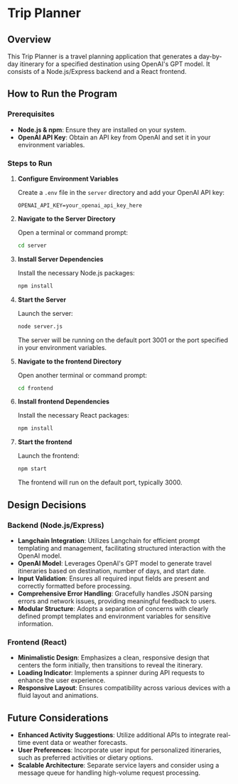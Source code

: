 # Trip Planner

## Overview

This Trip Planner is a travel planning application that generates a day-by-day itinerary for a specified destination using OpenAI's GPT model. It consists of a Node.js/Express backend and a React frontend.

## How to Run the Program

### Prerequisites

- **Node.js & npm**: Ensure they are installed on your system.
- **OpenAI API Key**: Obtain an API key from OpenAI and set it in your environment variables.

### Steps to Run

1. **Configure Environment Variables**

   Create a `.env` file in the `server` directory and add your OpenAI API key:

   ```plaintext
   OPENAI_API_KEY=your_openai_api_key_here
   ```

2. **Navigate to the Server Directory**

   Open a terminal or command prompt:

   ```bash
   cd server
   ```

3. **Install Server Dependencies**

   Install the necessary Node.js packages:

   ```bash
   npm install
   ```

4. **Start the Server**

   Launch the server:

   ```bash
   node server.js
   ```

   The server will be running on the default port 3001 or the port specified in your environment variables.

5. **Navigate to the frontend Directory**

   Open another terminal or command prompt:

   ```bash
   cd frontend
   ```

6. **Install frontend Dependencies**

   Install the necessary React packages:

   ```bash
   npm install
   ```

7. **Start the frontend**

   Launch the frontend:

   ```bash
   npm start
   ```

   The frontend will run on the default port, typically 3000.

## Design Decisions

### Backend (Node.js/Express)

- **Langchain Integration**: Utilizes Langchain for efficient prompt templating and management, facilitating structured interaction with the OpenAI model.
- **OpenAI Model**: Leverages OpenAI's GPT model to generate travel itineraries based on destination, number of days, and start date.
- **Input Validation**: Ensures all required input fields are present and correctly formatted before processing.
- **Comprehensive Error Handling**: Gracefully handles JSON parsing errors and network issues, providing meaningful feedback to users.
- **Modular Structure**: Adopts a separation of concerns with clearly defined prompt templates and environment variables for sensitive information.

### Frontend (React)

- **Minimalistic Design**: Emphasizes a clean, responsive design that centers the form initially, then transitions to reveal the itinerary.
- **Loading Indicator**: Implements a spinner during API requests to enhance the user experience.
- **Responsive Layout**: Ensures compatibility across various devices with a fluid layout and animations.

## Future Considerations

- **Enhanced Activity Suggestions**: Utilize additional APIs to integrate real-time event data or weather forecasts.
- **User Preferences**: Incorporate user input for personalized itineraries, such as preferred activities or dietary options.
- **Scalable Architecture**: Separate service layers and consider using a message queue for handling high-volume request processing.
